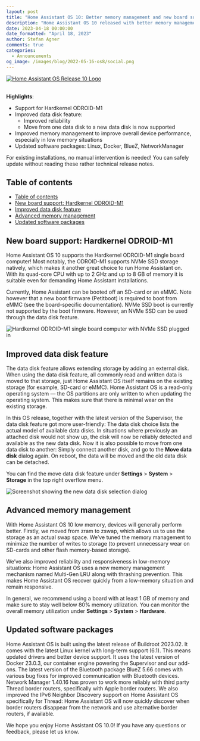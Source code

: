 ```yaml
---
layout: post
title: "Home Assistant OS 10: Better memory management and new board support"
description: "Home Assistant OS 10 released with better memory management and Hardkernel ODROID-M1 board support!"
date: 2023-04-18 00:00:00
date_formatted: "April 18, 2023"
author: Stefan Agner
comments: true
categories:
  - Announcements
og_image: /images/blog/2022-05-16-os8/social.png
---
```


<a href='https://github.com/home-assistant/operating-system/releases/tag/10.0'>
<img title='Home Assistant OS Release 10' alt='Home Assistant OS Release 10 Logo'
     src='/images/blog/2022-05-16-os8/social.png' style='border: 0;box-shadow: none;'>
</a>
<br><br>

**Highlights**:

- Support for Hardkernel ODROID-M1
- Improved data disk feature:
  - Improved reliability
  - Move from one data disk to a new data disk is now supported
- Improved memory management to improve overall device performance, especially in low memory situations
- Updated software packages: Linux, Docker, BlueZ, NetworkManager

For existing installations, no manual intervention is needed! You can safely
update without reading these rather technical release notes.

## Table of contents

- [Table of contents](#table-of-contents)
- [New board support: Hardkernel ODROID-M1](#new-board-support-hardkernel-odroid-m1)
- [Improved data disk feature](#improved-data-disk-feature)
- [Advanced memory management](#advanced-memory-management)
- [Updated software packages](#updated-software-packages)

## New board support: Hardkernel ODROID-M1

Home Assistant OS 10 supports the Hardkernel ODROID-M1 single board computer!
Most notably, the ODROID-M1 supports NVMe SSD storage natively, which makes it
another great choice to run Home Assistant on. With its quad-core CPU with up
to 2&nbsp;GHz and up to 8&nbsp;GB of memory it is suitable even for demanding Home
Assistant installations.

Currently, Home Assistant can be booted off an SD-card or an eMMC. Note however
that a new boot firmware (Petitboot) is required to boot from eMMC (see
the board-specific documentation). NVMe SSD boot is currently not supported
by the boot firmware. However, an NVMe SSD can be used through the data disk
feature.

<img src='/images/blog/2023-04-18-os10/hardkernel-odroid-m1.jpg' alt='Hardkernel ODROID-M1 single board computer with NVMe SSD plugged in'>

## Improved data disk feature

The data disk feature allows extending storage by adding an external disk.
When using the data disk feature, all commonly read and written data is moved
to that storage, just Home Assistant OS itself remains on the existing storage
(for example, SD-card or eMMC). Home Assistant OS is a read-only operating system &mdash; the
OS partitions are only written to when updating the operating system. This makes
sure that there is minimal wear on the existing storage.

In this OS release, together with the latest version of the Supervisor, the
data disk feature got more user-friendly: The data disk choice lists the actual
model of available data disks. In situations where previously an attached disk
would not show up, the disk will now be reliably detected and available as the
new data disk. Now it is also possible to move from one data disk to another:
Simply connect another disk, and go to the **Move data disk** dialog again. On
reboot, the data will be moved and the old data disk can be detached.

You can find the move data disk feature under **Settings** > **System** > **Storage** in
the top right overflow menu.

<img src='/images/blog/2023-04-18-os10/datadisk-new.png' alt='Screenshot showing the new data disk selection dialog'>

## Advanced memory management

With Home Assistant OS 10 low memory, devices will generally perform better.
Firstly, we moved from zram to zswap, which allows us to use the storage as an
actual swap space. We’ve tuned the memory management to minimize the number of
writes to storage (to prevent unnecessary wear on SD-cards and other flash
memory-based storage).

We’ve also improved reliability and responsiveness in low-memory situations:
Home Assistant OS uses a new memory management mechanism named Multi-Gen LRU
along with thrashing prevention. This makes Home Assistant OS recover quickly
from a low-memory situation and remain responsive.

In general, we recommend using a board with at least 1&nbsp;GB of memory and make
sure to stay well below 80% memory utilization. You can monitor the overall
memory utilization under **Settings** > **System** > **Hardware**.

## Updated software packages

Home Assistant OS is built using the latest release of Buildroot 2023.02. It
comes with the latest Linux kernel with long-term support (6.1). This means
updated drivers and better device support. It uses the latest version of
Docker 23.0.3, our container engine powering the Supervisor and our add-ons.
The latest version of the Bluetooth package BlueZ 5.66 comes with various bug
fixes for improved communication with Bluetooth devices. Network Manager
1.40.16 has proven to work more reliably with third party Thread border routers,
specifically with Apple border routers. We also improved the IPv6 Neighbor
Discovery support on Home Assistant OS specifically for Thread: Home Assistant
OS will now quickly discover when border routers disappear from the network and
use alternative border routers, if available.

We hope you enjoy Home Assistant OS 10.0! If you have any questions or feedback,
please let us know.

